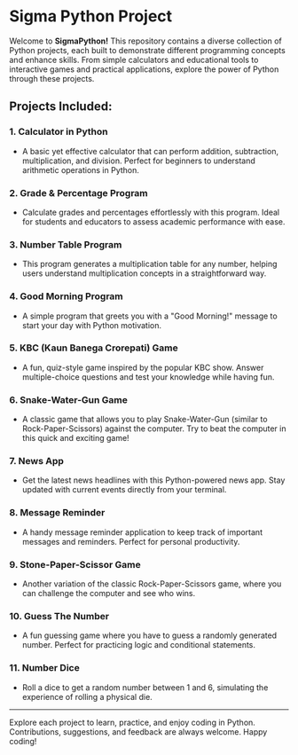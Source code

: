 # **Sigma Python Project**

Welcome to **SigmaPython!** This repository contains a diverse collection of Python projects, each built to demonstrate different programming concepts and enhance skills. From simple calculators and educational tools to interactive games and practical applications, explore the power of Python through these projects.

## **Projects Included:**

### **1. Calculator in Python**
- A basic yet effective calculator that can perform addition, subtraction, multiplication, and division. Perfect for beginners to understand arithmetic operations in Python.

### **2. Grade & Percentage Program**
- Calculate grades and percentages effortlessly with this program. Ideal for students and educators to assess academic performance with ease.

### **3. Number Table Program**
- This program generates a multiplication table for any number, helping users understand multiplication concepts in a straightforward way.

### **4. Good Morning Program**
- A simple program that greets you with a "Good Morning!" message to start your day with Python motivation.

### **5. KBC (Kaun Banega Crorepati) Game**
- A fun, quiz-style game inspired by the popular KBC show. Answer multiple-choice questions and test your knowledge while having fun.

### **6. Snake-Water-Gun Game**
- A classic game that allows you to play Snake-Water-Gun (similar to Rock-Paper-Scissors) against the computer. Try to beat the computer in this quick and exciting game!

### **7. News App**
- Get the latest news headlines with this Python-powered news app. Stay updated with current events directly from your terminal.

### **8. Message Reminder**
- A handy message reminder application to keep track of important messages and reminders. Perfect for personal productivity.

### **9. Stone-Paper-Scissor Game**
- Another variation of the classic Rock-Paper-Scissors game, where you can challenge the computer and see who wins.

### **10. Guess The Number**
- A fun guessing game where you have to guess a randomly generated number. Perfect for practicing logic and conditional statements.

### **11. Number Dice**
- Roll a dice to get a random number between 1 and 6, simulating the experience of rolling a physical die.

---

Explore each project to learn, practice, and enjoy coding in Python. Contributions, suggestions, and feedback are always welcome. Happy coding!
